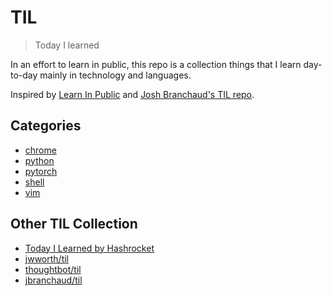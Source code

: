 # TIL

> Today I learned

In an effort to learn in public, this repo is a collection things that I learn day-to-day mainly in technology and languages.

Inspired by [Learn In Public](https://www.swyx.io/learn-in-public/) and [Josh Branchaud's TIL repo](https://github.com/jbranchaud/til).

## Categories

* [chrome](chrome/)
* [python](python/)
* [pytorch](pytorch/)
* [shell](shell/)
* [vim](vim/)

## Other TIL Collection

* [Today I Learned by Hashrocket](https://til.hashrocket.com)
* [jwworth/til](https://github.com/jwworth/til)
* [thoughtbot/til](https://github.com/thoughtbot/til)
* [jbranchaud/til](https://github.com/jbranchaud/til)
